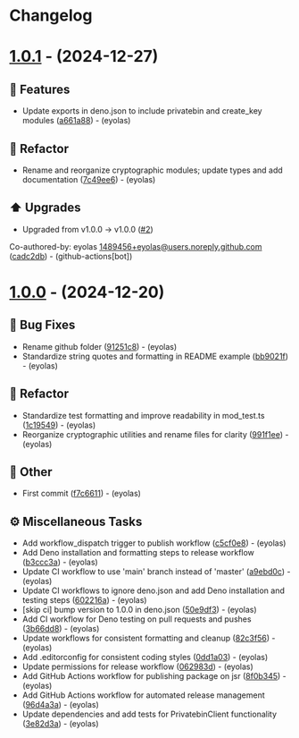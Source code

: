 # Changelog

# [1.0.1](https://github.com/eyolas/privatebin/compare/v1.0.0...v1.0.1) - (2024-12-27)

## <!-- 0 -->🚀 Features

- Update exports in deno.json to include privatebin and create_key modules
  ([a661a88](https://github.com/eyolas/privatebin/commit/a661a887af69e79ce88f2454394e0d56688de97d)) -
  (eyolas)

## <!-- 2 -->🚜 Refactor

- Rename and reorganize cryptographic modules; update types and add
  documentation
  ([7c49ee6](https://github.com/eyolas/privatebin/commit/7c49ee6c96eb34206ede84821cfbeae173737302)) -
  (eyolas)

## <!-- 9 -->⬆️ Upgrades

- Upgraded from v1.0.0 -> v1.0.0
  ([#2](https://github.com/eyolas/privatebin/issues/2))

Co-authored-by: eyolas <1489456+eyolas@users.noreply.github.com>
([cadc2db](https://github.com/eyolas/privatebin/commit/cadc2dba9ddf245a65ee01ae0ce7e718b5297723)) -
(github-actions[bot])

# [1.0.0](https://github.com/eyolas/privatebin/tree/v1.0.0) - (2024-12-20)

## <!-- 1 -->🐛 Bug Fixes

- Rename github folder
  ([91251c8](https://github.com/eyolas/privatebin/commit/91251c8d32a58238ddb98d9368803997e15d5083)) -
  (eyolas)
- Standardize string quotes and formatting in README example
  ([bb9021f](https://github.com/eyolas/privatebin/commit/bb9021fb8f8e49600a6a29d112add48c2407a87b)) -
  (eyolas)

## <!-- 2 -->🚜 Refactor

- Standardize test formatting and improve readability in mod_test.ts
  ([1c19549](https://github.com/eyolas/privatebin/commit/1c195493d63a48821d01476f63a9726b7f5207d6)) -
  (eyolas)
- Reorganize cryptographic utilities and rename files for clarity
  ([991f1ee](https://github.com/eyolas/privatebin/commit/991f1ee8e983a3e4af59e4be611ddf832c3404d4)) -
  (eyolas)

## <!-- 30 -->📝 Other

- First commit
  ([f7c6611](https://github.com/eyolas/privatebin/commit/f7c6611df57765a87bdb60e066453c10c5fa5588)) -
  (eyolas)

## <!-- 7 -->⚙️ Miscellaneous Tasks

- Add workflow_dispatch trigger to publish workflow
  ([c5cf0e8](https://github.com/eyolas/privatebin/commit/c5cf0e831f2efa074c4884e707585ce9e124fad4)) -
  (eyolas)
- Add Deno installation and formatting steps to release workflow
  ([b3ccc3a](https://github.com/eyolas/privatebin/commit/b3ccc3a268b3489f9fb9f29070c2e5b930d688d5)) -
  (eyolas)
- Update CI workflow to use 'main' branch instead of 'master'
  ([a9ebd0c](https://github.com/eyolas/privatebin/commit/a9ebd0c49f1dad64f6968ac44e3b7541f98b3629)) -
  (eyolas)
- Update CI workflows to ignore deno.json and add Deno installation and testing
  steps
  ([602216a](https://github.com/eyolas/privatebin/commit/602216acc494b1366aca2df73ce8c5d5a19b9c4a)) -
  (eyolas)
- [skip ci] bump version to 1.0.0 in deno.json
  ([50e9df3](https://github.com/eyolas/privatebin/commit/50e9df37f3504c128dc8d3b211aa7231086bb701)) -
  (eyolas)
- Add CI workflow for Deno testing on pull requests and pushes
  ([3b66dd8](https://github.com/eyolas/privatebin/commit/3b66dd82fd788e09b576432c817113730a8238a3)) -
  (eyolas)
- Update workflows for consistent formatting and cleanup
  ([82c3f56](https://github.com/eyolas/privatebin/commit/82c3f568cabeefe6c8014c60bb8656257b5ff370)) -
  (eyolas)
- Add .editorconfig for consistent coding styles
  ([0dd1a03](https://github.com/eyolas/privatebin/commit/0dd1a0343839fae9e424994a64ca2d4fb60e219b)) -
  (eyolas)
- Update permissions for release workflow
  ([062983d](https://github.com/eyolas/privatebin/commit/062983d38c75073720cc33d8d549ba478aae8d80)) -
  (eyolas)
- Add GitHub Actions workflow for publishing package on jsr
  ([8f0b345](https://github.com/eyolas/privatebin/commit/8f0b3459d652f0cd11307ff4b95e5b2f0fada56a)) -
  (eyolas)
- Add GitHub Actions workflow for automated release management
  ([96d4a3a](https://github.com/eyolas/privatebin/commit/96d4a3afb645200ea7ce88dfbfc4a9b667926b20)) -
  (eyolas)
- Update dependencies and add tests for PrivatebinClient functionality
  ([3e82d3a](https://github.com/eyolas/privatebin/commit/3e82d3a875288ff3c63d7e39ba74f01795877b3d)) -
  (eyolas)

<!-- generated by git-cliff -->
